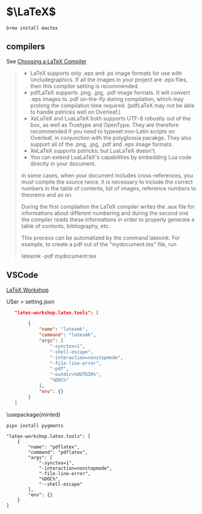 # $\LaTeX$

```shell
brew install mactex
```

## compilers

See [Choosing a LaTeX Compiler](https://es.overleaf.com/learn/latex/Choosing_a_LaTeX_Compiler)
>    * LaTeX supports only .eps and .ps image formats for use with \includegraphics. If all the images in your project are .eps files, then this compiler setting is recommended.
>    * pdfLaTeX supports .png, .jpg, .pdf image formats. It will convert .eps images to .pdf on-the-fly during compilation, which may prolong the compilation time required. (pdfLaTeX may not be able to handle pstricks well on Overleaf.)
>    * XeLaTeX and LuaLaTeX both supports UTF-8 robustly out of the box, as well as Truetype and OpenType. They are therefore recommended if you need to typeset non-Latin scripts on Overleaf, in conjunction with the polyglossia pacakge. They also support all of the .png, .jpg, .pdf and .eps image formats.
>    * XeLaTeX supports pstricks; but LuaLaTeX doesn't.
>    * You can extend LuaLaTeX's capabilities by embedding Lua code directly in your document.
>
> In some cases, when your document includes cross-references, you must compile the source twice. It is necessary to include the correct numbers in the table of contents, list of images, reference numbers to theorems and so on.
>
> During the first compilation the LaTeX compiler writes the .aux file for informations about different numbering and during the second one the compiler reads these informations in order to properly generate a table of contents, bibliography, etc.
>
> This process can be automatized by the command latexmk. For example, to create a pdf out of the "mydocument.tex" file, run
>
> latexmk -pdf mydocument.tex


## VSCode

[LaTeX Workshop](https://github.com/James-Yu/LaTeX-Workshop/wiki)

USer > setting.json

```json
   "latex-workshop.latex.tools": [

        {
            "name": "latexmk",
            "command": "latexmk",
            "args": [
                "-synctex=1",
                "-shell-escape",
                "-interaction=nonstopmode",
                "-file-line-error",
                "-pdf",
                "-outdir=%OUTDIR%",
                "%DOC%"
            ],
            "env": {}
        }
   ]
```

\usepackage{minted}

```shell
pipx install pygments
```

```shell
"latex-workshop.latex.tools": [
    {
        "name": "pdflatex",
        "command": "pdflatex",
        "args": [
            "-synctex=1",
            "-interaction=nonstopmode",
            "-file-line-error",
            "%DOC%",
            "--shell-escape"
        ],
        "env": {}
    }
]
```
